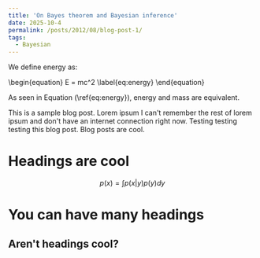 ```yaml
---
title: 'On Bayes theorem and Bayesian inference'
date: 2025-10-4
permalink: /posts/2012/08/blog-post-1/
tags:
  - Bayesian
---
```


<script>
  window.MathJax = {
    tex: {
      tags: 'all',
      packages: {'[+]': ['ams']}
    }
  };
</script>

<script type="text/javascript" async
  src="https://cdn.jsdelivr.net/npm/mathjax@3/es5/tex-mml-chtml.js">
</script>

We define energy as:


\begin{equation}
E = mc^2
\label{eq:energy}
\end{equation}

As seen in Equation \(\ref{eq:energy}\), energy and mass are equivalent.


This is a sample blog post. Lorem ipsum I can't remember the rest of lorem ipsum and don't have an internet connection right now. Testing testing testing this blog post. Blog posts are cool.

Headings are cool
======
$$
p(x) = \int p(x|y) p(y) dy
$$

You can have many headings
======

Aren't headings cool?
------
